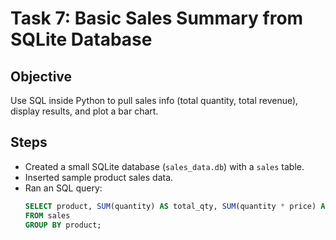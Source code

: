 # Task 7: Basic Sales Summary from SQLite Database

## Objective
Use SQL inside Python to pull sales info (total quantity, total revenue), display results, and plot a bar chart.

## Steps
- Created a small SQLite database (`sales_data.db`) with a `sales` table.
- Inserted sample product sales data.
- Ran an SQL query:
  ```sql
  SELECT product, SUM(quantity) AS total_qty, SUM(quantity * price) AS revenue
  FROM sales
  GROUP BY product;
